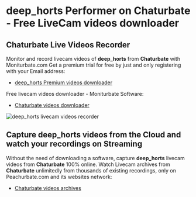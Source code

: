 # deep_horts Performer on Chaturbate - Free LiveCam videos downloader

## Chaturbate Live Videos Recorder

Monitor and record livecam videos of **deep_horts** from **Chaturbate** with Moniturbate.com
Get a premium trial for free by just and only registering with your Email address:
* [deep_horts Premium videos downloader](https://moniturbate.com/request-demo-licence-key.html)

Free livecam videos downloader - Moniturbate Software:
* [Chaturbate videos downloader](https://moniturbate.com/moniturbate-download-software.html)

![deep_horts livecam videos recorder](https://peachurnet.com/templates/moniturbate-software.png)


## Capture deep_horts videos from the Cloud and watch your recordings on Streaming

Without the need of downloading a software, capture **deep_horts** livecam videos from **Chaturbate** 100% online.
Watch Livecam archives from **Chaturbate** unlimitedly from thousands of existing recordings, only on Peachurbate.com and its websites network:
* [Chaturbate videos archives](https://peachurnet.com/)